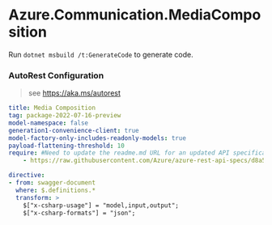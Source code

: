 # Azure.Communication.MediaComposition

Run `dotnet msbuild /t:GenerateCode` to generate code.

### AutoRest Configuration
> see https://aka.ms/autorest

``` yaml
title: Media Composition
tag: package-2022-07-16-preview
model-namespace: false
generation1-convenience-client: true
model-factory-only-includes-readonly-models: true
payload-flattening-threshold: 10
require: #Need to update the readme.md URL for an updated API specification
    - https://raw.githubusercontent.com/Azure/azure-rest-api-specs/d8a5fbdb879da9801598da76511fc91075c87928/specification/communication/data-plane/MediaComposition/readme.md
```

``` yaml
directive:
- from: swagger-document
  where: $.definitions.*
  transform: >
    $["x-csharp-usage"] = "model,input,output";
    $["x-csharp-formats"] = "json";
```
